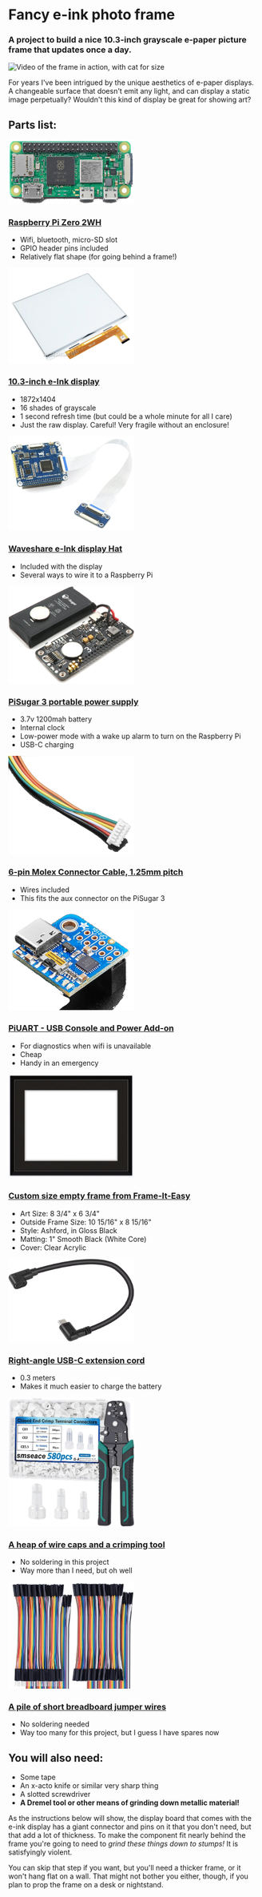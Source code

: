 # Fancy e-ink photo frame

### A project to build a nice 10.3-inch grayscale e-paper picture frame that updates once a day.

![Video of the frame in action, with cat for size](https://github.com/user-attachments/assets/95cea70d-8090-42fa-a7ea-d0496e093b6a)

For years I've been intrigued by the unique aesthetics of e-paper displays.  A changeable surface that doesn't emit any light, and can display a static image perpetually?  Wouldn't this kind of display be great for showing art?

## Parts list:

<img src="documentation/pizero2wh.png" style="width:50%;max-width:256px;" />

### [Raspberry Pi Zero 2WH](https://www.adafruit.com/product/6008)
* Wifi, bluetooth, micro-SD slot
* GPIO header pins included
* Relatively flat shape (for going behind a frame!)

<img src="documentation/display.png" style="width:50%;max-width:256px;" />

### [10.3-inch e-Ink display](https://www.waveshare.com/10.3inch-e-Paper-HAT.htm)
* 1872x1404
* 16 shades of grayscale
* 1 second refresh time (but could be a whole minute for all I care)
* Just the raw display.  Careful!  Very fragile without an enclosure!

<img src="documentation/display_hat.png" style="width:50%;max-width:256px;" />

### [Waveshare e-Ink display Hat](https://www.waveshare.com/10.3inch-e-Paper-HAT.htm)
* Included with the display
* Several ways to wire it to a Raspberry Pi

<img src="documentation/pisugar.png" style="width:50%;max-width:256px;" />

### [PiSugar 3 portable power supply](https://www.pisugar.com)
* 3.7v 1200mah battery
* Internal clock
* Low-power mode with a wake up alarm to turn on the Raspberry Pi
* USB-C charging

<img src="documentation/pisugar-6_pin_connector.png" style="width:50%;max-width:256px;" />

### [6-pin Molex Connector Cable, 1.25mm pitch](https://www.adafruit.com/product/4926)
* Wires included
* This fits the aux connector on the PiSugar 3

<img src="documentation/piuart.png" style="width:50%;max-width:256px;" />

### [PiUART - USB Console and Power Add-on](https://www.adafruit.com/product/3589)
* For diagnostics when wifi is unavailable
* Cheap
* Handy in an emergency

<img src="documentation/frame.png" style="width:50%;max-width:256px;" />

### [Custom size empty frame from Frame-It-Easy](https://www.frameiteasy.com/frame-styles/ashford?cid=1)
* Art Size: 8 3/4" x 6 3/4"
* Outside Frame Size: 10 15/16" x 8 15/16"
* Style: Ashford, in Gloss Black
* Matting: 1" Smooth Black (White Core)
* Cover: Clear Acrylic

<img src="documentation/usbc_cable.png" style="width:50%;max-width:256px;" />

### [Right-angle USB-C extension cord](https://www.amazon.com/dp/B0BZBRG92Z)
* 0.3 meters
* Makes it much easier to charge the battery

<img src="documentation/wire_caps.png" style="width:50%;max-width:256px;" />

### [A heap of wire caps and a crimping tool](https://www.amazon.com/dp/B0CYNYJTKD)
* No soldering in this project
* Way more than I need, but oh well

<img src="documentation/jumper_cables.png" style="width:50%;max-width:256px;" />

### [A pile of short breadboard jumper wires](https://www.amazon.com/dp/B0CNXLLNGN?th=1)
* No soldering needed
* Way too many for this project, but I guess I have spares now

## You will also need:

* Some tape
* An x-acto knife or similar very sharp thing
* A slotted screwdriver
* __A Dremel tool or other means of grinding down metallic material!__

As the instructions below will show, the display board that comes with the e-ink display has a giant connector and pins on it that you don't need, but that add a lot of thickness.  To make the component fit nearly behind the frame you're going to need to _grind these things down to stumps!_  It is satisfyingly violent.

You can skip that step if you want, but you'll need a thicker frame, or it won't hang flat on a wall.  That might not bother you either, though, if you plan to prop the frame on a desk or nightstand.

